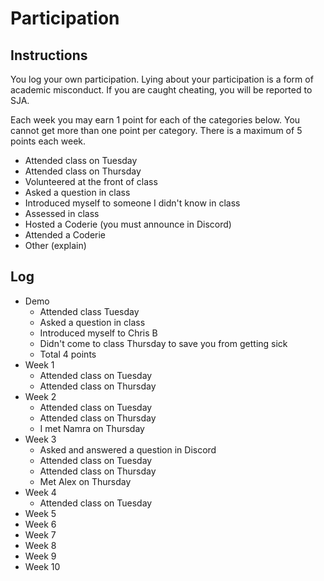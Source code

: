 Participation
=============

## Instructions ##

You log your own participation. Lying about your participation is a form of
academic misconduct. If you are caught cheating, you will be reported to SJA.

Each week you may earn 1 point for each of the categories below. You cannot get
more than one point per category. There is a maximum of 5 points each week.

+ Attended class on Tuesday
+ Attended class on Thursday
+ Volunteered at the front of class
+ Asked a question in class
+ Introduced myself to someone I didn't know in class
+ Assessed in class
+ Hosted a Coderie (you must announce in Discord)
+ Attended a Coderie
+ Other (explain)

## Log ##

- Demo
	+ Attended class Tuesday
	+ Asked a question in class
	+ Introduced myself to Chris B
	+ Didn't come to class Thursday to save you from getting sick
	+ Total 4 points
- Week 1
	+ Attended class on Tuesday
	+ Attended class on Thursday
- Week 2
	+ Attended class on Tuesday
	+ Attended class on Thursday
	+ I met Namra on Thursday
- Week 3
	+ Asked and answered a question in Discord
	+ Attended class on Tuesday
	+ Attended class on Thursday
	+ Met Alex on Thursday
- Week 4
	+ Attended class on Tuesday
- Week 5
- Week 6
- Week 7
- Week 8
- Week 9
- Week 10
